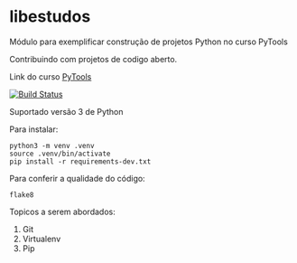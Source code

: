 # libestudos
Módulo para exemplificar construção de projetos Python no curso PyTools

Contribuindo com projetos de codigo aberto.

Link do curso [PyTools](https://plataforma.dev.pro.br/31287-pytools)

[![Build Status](https://travis-ci.org/danielngd/libestudos.svg?branch=main)](https://travis-ci.org/danielngd/libestudos)

Suportado versão 3 de Python

Para instalar:

```console
python3 -m venv .venv
source .venv/bin/activate
pip install -r requirements-dev.txt
```

Para conferir a qualidade do código:

```console
flake8

```

Topicos a serem abordados:
1. Git
2. Virtualenv
3. Pip